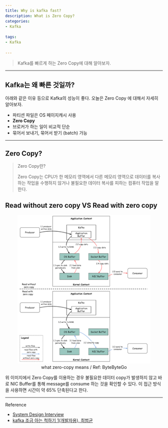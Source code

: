 ```yaml
---
title: Why is kafka fast?
description: What is Zero Copy?
categories:
- Kafka

tags:
- Kafka

---
```


> Kafka를 빠르게 하는 Zero Copy에 대해 알아보자.

<!-- more -->

---

## Kafka는 왜 빠른 것일까?
아래와 같은 이유 등으로 Kafka의 성능이 좋다. 오늘은 Zero Copy 에 대해서 자세히 알아보자.

- 파티션 파일은 OS 페이지캐시 사용
- **Zero Copy**
- 브로커가 하는 일이 비교적 단순
- 묶어서 보내기, 묶어서 받기 (batch) 가능

---

## Zero Copy?

> Zero Copy란?
>
> Zero Copy는 CPU가 한 메모리 영역에서 다른 메모리 영역으로 데이터를 복사하는 작업을 수행하지 않거나 불필요한 데이터 복사를 피하는 컴퓨터 작업을 말한다.

## Read without zero copy VS Read with zero copy

<figure align="center">
<img src="/post_images/zero_copy.png">
<figcaption>what zero-copy means / Ref: ByteByteGo</figcaption>
</figure>

위 이미지에서 Zero Copy를 이용하는 경우 불필요한 데이터 copy가 발생하지 않고 바로 NIC Buffer를 통해 message를 consume 하는 것을 확인할 수 있다. 이 접근 방식을 사용하면 시간이 약 65% 단축된다고 한다.

 ---
Reference

- [System Design Interview](https://www.amazon.com/System-Design-Interview-Insiders-Guide/dp/1736049119?utm_source=li_posts)
- [kafka 조금 아는 척하기 1(개발자용), 최범균](https://www.youtube.com/watch?v=0Ssx7jJJADI)
 


